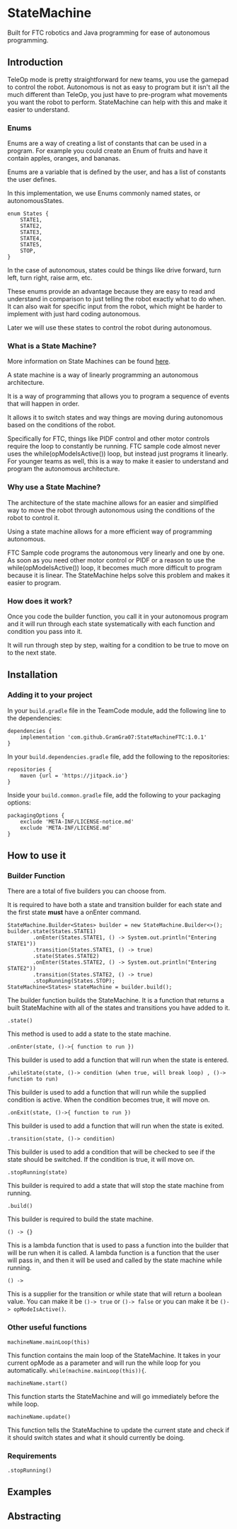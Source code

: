 # StateMachine

Built for FTC robotics and Java programming for ease of autonomous programming.

## Introduction

TeleOp mode is pretty straightforward for new teams, you use the gamepad to control the robot.  Autonomous is not as easy to program but it isn't all the much different than TeleOp, you just have to pre-program what movements you want the robot to perform. StateMachine can help with this and make it easier to understand.

### Enums

Enums are a way of creating a list of constants that can be used in a program.
For example you could create an Enum of fruits and have it contain apples, oranges, and bananas.

Enums are a variable that is defined by the user, and has a list of constants the user defines.

In this implementation, we use Enums commonly named states, or autonomousStates.

```
enum States {
    STATE1,
    STATE2,
    STATE3,
    STATE4,
    STATE5,
    STOP,
}
```

In the case of autonomous, states could be things like drive forward, turn left, turn right, raise arm, etc.

These enums provide an advantage because they are easy to read and understand in comparison to just telling the robot exactly what to do when. It can also wait for specific input from the robot, which might be harder to implement with just hard coding autonomous.

Later we will use these states to control the robot during autonomous.

### What is a State Machine?

More information on State Machines can be found [here](https://state-factory.gitbook.io/state-factory/essential-usage).

A state machine is a way of linearly programming an autonomous architecture.

It is a way of programming that allows you to program a sequence of events that will happen in
order.

It allows it to switch states and way things are moving during autonomous based on the conditions of
the robot.

Specifically for FTC, things like PIDF control and other motor controls require the loop to constantly be running. FTC sample code almost never uses the while(opModeIsActive()) loop, but instead just programs it linearly. For younger teams as well, this is a way to make it easier to understand and program the autonomous architecture.

### Why use a State Machine?

The architecture of the state machine allows for an easier and simplified way to move the robot
through autonomous using the conditions of the robot to control it.

Using a state machine allows for a more efficient way of programming autonomous.

FTC Sample code programs the autonomous very linearly and one by one. As soon as you need other motor control or PIDF or a reason to use the while(opModeIsActive()) loop, it becomes much more difficult to program because it is linear. The StateMachine helps solve this problem and makes it easier to program.

### How does it work?

Once you code the builder function, you call it in your autonomous program and it will run through each state systematically with each function and condition you pass into it.

It will run through step by step, waiting for a condition to be true to move on to the next state.

## Installation

### Adding it to your project

In your ```build.gradle``` file in the TeamCode module, add the following line to the dependencies:

```
dependencies {
    implementation 'com.github.GramGra07:StateMachineFTC:1.0.1'
}
```

In your ```build.dependencies.gradle``` file, add the following to the repositories:

```
repositories {
    maven {url = 'https://jitpack.io'}
}
```

Inside your ```build.common.gradle``` file, add the following to your packaging options:

```
packagingOptions {
    exclude 'META-INF/LICENSE-notice.md'
    exclude 'META-INF/LICENSE.md'
}
```

## How to use it

### Builder Function

There are a total of five builders you can choose from.

It is required to have both a state and transition builder for each state and the first state **must** have a onEnter command.



```
StateMachine.Builder<States> builder = new StateMachine.Builder<>();
builder.state(States.STATE1)
        .onEnter(States.STATE1, () -> System.out.println("Entering STATE1"))
        .transition(States.STATE1, () -> true)
        .state(States.STATE2)
        .onEnter(States.STATE2, () -> System.out.println("Entering STATE2"))
        .transition(States.STATE2, () -> true)
        .stopRunning(States.STOP);
StateMachine<States> stateMachine = builder.build();
```

The builder function builds the StateMachine. It is a function that returns a built StateMachine with all of the states and transitions you have added to it.

```.state()```

This method is used to add a state to the state machine.

```.onEnter(state, ()->{ function to run })```

This builder is used to add a function that will run when the state is entered.

```.whileState(state, ()-> condition (when true, will break loop) , ()-> function to run)```

This builder is used to add a function that will run while the supplied condition is active. When the condition becomes true, it will move on.

```.onExit(state, ()->{ function to run })```

This builder is used to add a function that will run when the state is exited.

```.transition(state, ()-> condition)```

This builder is used to add a condition that will be checked to see if the state should be switched. If the condition is true, it will move on.

```.stopRunning(state)```

This builder is required to add a state that will stop the state machine from running.

```.build()```

This builder is required to build the state machine.

```() -> {}```

This is a lambda function that is used to pass a function into the builder that will be run when it is called. A lambda function is a function that the user will pass in, and then it will be used and called by the state machine while running.

```() -> ```

This is a supplier for the transition or while state that will return a boolean value. You can make it be ```()-> true``` or ```()-> false``` or you can make it be ```()-> opModeIsActive()```.

### Other useful functions

```machineName.mainLoop(this)```

This function contains the main loop of the StateMachine. It takes in your current opMode as a parameter and will run the while loop for you automatically. ```while(machine.mainLoop(this)){```.

```machineName.start()```

This function starts the StateMachine and will go immediately before the while loop.

```machineName.update()```

This function tells the StateMachine to update the current state and check if it should switch states and what it should currently be doing.

### Requirements

```.stopRunning()```

## Examples

## Abstracting
